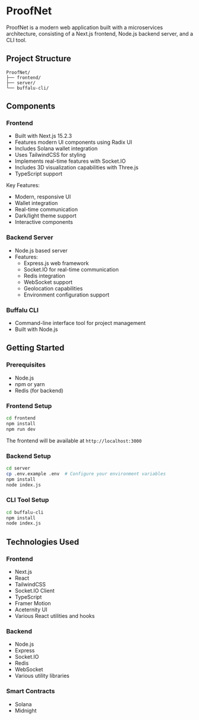 # ProofNet

ProofNet is a modern web application built with a microservices architecture, consisting of a Next.js frontend, Node.js backend server, and a CLI tool.

## Project Structure

```
ProofNet/
├── frontend/        
├── server/          
└── buffalu-cli/     
```

## Components

### Frontend
- Built with Next.js 15.2.3
- Features modern UI components using Radix UI
- Includes Solana wallet integration
- Uses TailwindCSS for styling
- Implements real-time features with Socket.IO
- Includes 3D visualization capabilities with Three.js
- TypeScript support

Key Features:
- Modern, responsive UI
- Wallet integration
- Real-time communication
- Dark/light theme support
- Interactive components

### Backend Server
- Node.js based server
- Features:
  - Express.js web framework
  - Socket.IO for real-time communication
  - Redis integration
  - WebSocket support
  - Geolocation capabilities
  - Environment configuration support

### Buffalu CLI
- Command-line interface tool for project management
- Built with Node.js

## Getting Started

### Prerequisites
- Node.js
- npm or yarn
- Redis (for backend)

### Frontend Setup
```bash
cd frontend
npm install
npm run dev
```
The frontend will be available at `http://localhost:3000`

### Backend Setup
```bash
cd server
cp .env.example .env  # Configure your environment variables
npm install
node index.js
```

### CLI Tool Setup
```bash
cd buffalu-cli
npm install
node index.js
```

## Technologies Used

### Frontend
- Next.js
- React
- TailwindCSS
- Socket.IO Client
- TypeScript
- Framer Motion
- Aceternity UI
- Various React utilities and hooks

### Backend
- Node.js
- Express
- Socket.IO
- Redis
- WebSocket
- Various utility libraries

### Smart Contracts
- Solana
- Midnight



